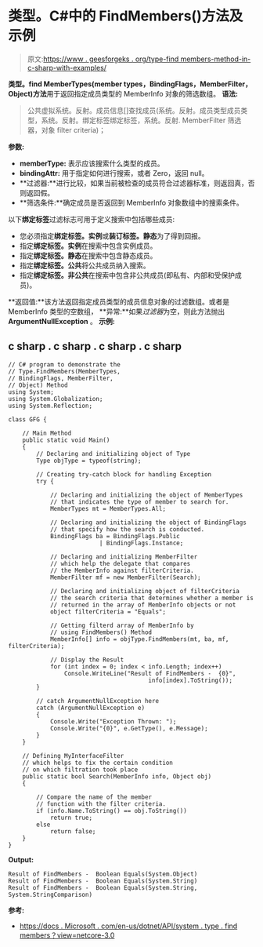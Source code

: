 # 类型。C#中的 FindMembers()方法及示例

> 原文:[https://www . geesforgeks . org/type-find members-method-in-c-sharp-with-examples/](https://www.geeksforgeeks.org/type-findmembers-method-in-c-sharp-with-examples/)

**类型。find MemberTypes(member types，BindingFlags，MemberFilter，Object)方法**用于返回指定成员类型的 MemberInfo 对象的筛选数组。
**语法:**

> 公共虚拟系统。反射。成员信息[]查找成员(系统。反射。成员类型成员类型，系统。反射。绑定标签绑定标签，系统。反射. MemberFilter 筛选器，对象 filter criteria)；

**参数:**

*   **memberType:** 表示应该搜索什么类型的成员。
*   **bindingAttr:** 用于指定如何进行搜索，或者 Zero，返回 null。
*   **过滤器:**进行比较，如果当前被检查的成员符合过滤器标准，则返回真，否则返回假。
*   **筛选条件:**确定成员是否返回到 MemberInfo 对象数组中的搜索条件。

以下**绑定标签**过滤标志可用于定义搜索中包括哪些成员:

*   您必须指定**绑定标签。实例**或**装订标签。静态**为了得到回报。
*   指定**绑定标签。实例**在搜索中包含实例成员。
*   指定**绑定标签。静态**在搜索中包含静态成员。
*   指定**绑定标签。公共**将公共成员纳入搜索。
*   指定**绑定标签。非公共**在搜索中包含非公共成员(即私有、内部和受保护成员)。

**返回值:**该方法返回指定成员类型的成员信息对象的过滤数组。或者是 MemberInfo 类型的空数组，
**异常:**如果*过滤器*为空，则此方法抛出 **ArgumentNullException** 。
**示例:**

## c sharp . c sharp . c sharp . c sharp

```
// C# program to demonstrate the
// Type.FindMembers(MemberTypes,
// BindingFlags, MemberFilter,
// Object) Method
using System;
using System.Globalization;
using System.Reflection;

class GFG {

    // Main Method
    public static void Main()
    {
        // Declaring and initializing object of Type
        Type objType = typeof(string);

        // Creating try-catch block for handling Exception
        try {

            // Declaring and initializing the object of MemberTypes
            // that indicates the type of member to search for.
            MemberTypes mt = MemberTypes.All;

            // Declaring and initializing the object of BindingFlags
            // that specify how the search is conducted.
            BindingFlags ba = BindingFlags.Public
                          | BindingFlags.Instance;

            // Declaring and initializing MemberFilter
            // which help the delegate that compares
            // the MemberInfo against filterCriteria.
            MemberFilter mf = new MemberFilter(Search);

            // Declaring and initializing object of filterCriteria
            // the search criteria that determines whether a member is
            // returned in the array of MemberInfo objects or not
            object filterCriteria = "Equals";

            // Getting filterd array of MemberInfo by
            // using FindMembers() Method
            MemberInfo[] info = objType.FindMembers(mt, ba, mf, filterCriteria);

            // Display the Result
            for (int index = 0; index < info.Length; index++)
                Console.WriteLine("Result of FindMembers -  {0}",
                                        info[index].ToString());
        }

        // catch ArgumentNullException here
        catch (ArgumentNullException e)
        {
            Console.Write("Exception Thrown: ");
            Console.Write("{0}", e.GetType(), e.Message);
        }
    }

    // Defining MyInterfaceFilter
    // which helps to fix the certain condition
    // on which filtration took place
    public static bool Search(MemberInfo info, Object obj)
    {

        // Compare the name of the member
        // function with the filter criteria.
        if (info.Name.ToString() == obj.ToString())
            return true;
        else
            return false;
    }
}
```

**Output:** 

```
Result of FindMembers -  Boolean Equals(System.Object)
Result of FindMembers -  Boolean Equals(System.String)
Result of FindMembers -  Boolean Equals(System.String, System.StringComparison)
```

**参考:**

*   [https://docs . Microsoft . com/en-us/dotnet/API/system . type . find members？view=netcore-3.0](https://docs.microsoft.com/en-us/dotnet/api/system.type.findmembers?view=netcore-3.0)